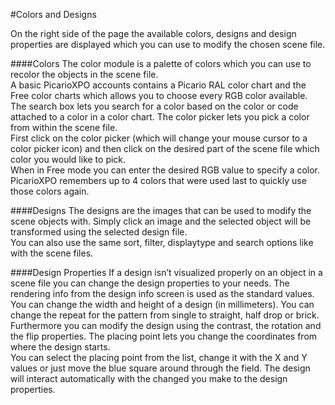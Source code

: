 #Colors and Designs

On the right side of the page the available colors, designs and design properties are displayed which you can use to modify the chosen scene file.

####Colors
The color module is a palette of colors which you can use to recolor the objects in the scene file.<br />
A basic PicarioXPO accounts contains a Picario RAL color chart and the Free color charts which allows you to choose every RGB color available.<br />
The search box lets you search for a color based on the color or code attached to a color in a color chart. The color picker lets you pick a color from within the scene file.<br />
First click on the color picker (which will change your mouse cursor to a color picker icon) and then click on the desired part of the scene file which color you would like to pick.<br />
When in Free mode you can enter the desired RGB value to specify a color. PicarioXPO remembers up to 4 colors that were used last to quickly use those colors again.

####Designs
The designs are the images that can be used to modify the scene objects with. Simply click an image and the selected object will be transformed using the selected design file.<br /> You can also use the same sort, filter, displaytype and search options like with the scene files.

####Design Properties
If a design isn’t visualized properly on an object in a scene file you can change the design properties to your needs. The rendering info from the design info screen is used as the standard values.<br />
You can change the width and height of a design (in millimeters). You can change the repeat for the pattern from single to straight, half drop or brick.<br />
Furthermore you can modify the design using the contrast, the rotation and the flip properties. The placing point lets you change the coordinates from where the design starts.<br />
You can select the placing point from the list, change it with the X and Y values or just move the blue square around through the field. The design will interact automatically with the changed you make to the design properties.

